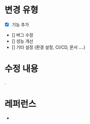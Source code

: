 # 변경 유형
* [x] 기능 추가
* [] 버그 수정
* [] 성능 개선
* [] 기타 설정 (환경 설정, CI/CD, 문서 ....)

# 수정 내용
.


# 레퍼런스
-


